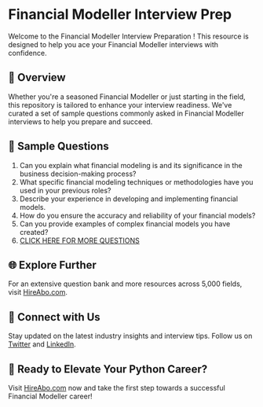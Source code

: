 # Financial Modeller Interview Prep

Welcome to the Financial Modeller Interview Preparation ! This resource is designed to help you ace your Financial Modeller interviews with confidence.

## 🚀 Overview

Whether you're a seasoned Financial Modeller or just starting in the field, this repository is tailored to enhance your interview readiness. We've curated a set of sample questions commonly asked in Financial Modeller interviews to help you prepare and succeed.

## 📝 Sample Questions

1. Can you explain what financial modeling is and its significance in the business decision-making process?
2. What specific financial modeling techniques or methodologies have you used in your previous roles?
3. Describe your experience in developing and implementing financial models.
4. How do you ensure the accuracy and reliability of your financial models?
5. Can you provide examples of complex financial models you have created?
6. [CLICK HERE FOR MORE QUESTIONS](https://hireabo.com/job/1_2_37/Financial%20Modeller)

## 🌐 Explore Further

For an extensive question bank and more resources across 5,000 fields, visit [HireAbo.com](https://www.hireabo.com).

## 📱 Connect with Us

Stay updated on the latest industry insights and interview tips. Follow us on [Twitter](https://twitter.com/hireabo) and [LinkedIn](https://www.linkedin.com/in/hire-abo-3609972a8/).

## 🚀 Ready to Elevate Your Python Career?

Visit [HireAbo.com](https://www.hireabo.com) now and take the first step towards a successful Financial Modeller career!